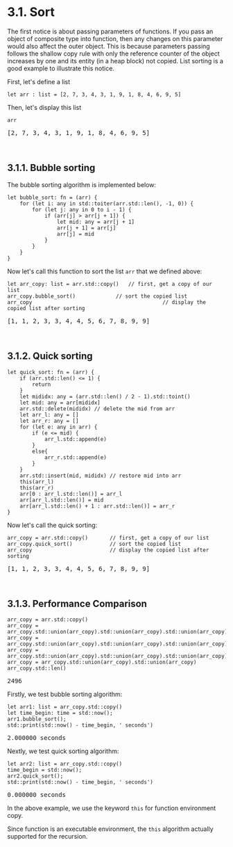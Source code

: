 # 3.1. Sort

The first notice is about passing parameters of functions. If you pass an object of composite type into function, then any changes on this parameter would also affect the outer object. This is because parameters passing follows the shallow copy rule with only the reference counter of the object increases by one and its entity (in a heap block) not copied. List sorting is a good example to illustrate this notice.

First, let's define a list

```tapas
let arr : list = [2, 7, 3, 4, 3, 1, 9, 1, 8, 4, 6, 9, 5]
```

Then, let's display this list

```tapas
arr
```
<pre class='Tapas-Return'>
[2, 7, 3, 4, 3, 1, 9, 1, 8, 4, 6, 9, 5]
</pre>
<br>

## 3.1.1. Bubble sorting

The bubble sorting algorithm is implemented below:

```tapas
let bubble_sort: fn = (arr) {
	for (let i: any in std::toiter(arr.std::len(), -1, 0)) {
		for (let j: any in 0 to i - 1) {
			if (arr[j] > arr[j + 1]) {
				let mid: any = arr[j + 1]
				arr[j + 1] = arr[j]
				arr[j] = mid
			}
		}
	}
}
```

Now let's call this function to sort the list ``arr`` that we defined above:

```tapas
let arr_copy: list = arr.std::copy()   // first, get a copy of our list
arr_copy.bubble_sort()             // sort the copied list
arr_copy                                          // display the copied list after sorting
```
<pre class='Tapas-Return'>
[1, 1, 2, 3, 3, 4, 4, 5, 6, 7, 8, 9, 9]
</pre>
<br>

## 3.1.2. Quick sorting

```tapas
let quick_sort: fn = (arr) {
	if (arr.std::len() <= 1) {
		return
	}
	let mididx: any = (arr.std::len() / 2 - 1).std::toint()
	let mid: any = arr[mididx]
	arr.std::delete(mididx) // delete the mid from arr
	let arr_l: any = []
	let arr_r: any = []
	for (let e: any in arr) {
		if (e <= mid) {
			arr_l.std::append(e)
		}
		else{
			arr_r.std::append(e)
		}
	}
	arr.std::insert(mid, mididx) // restore mid into arr
	this(arr_l)
	this(arr_r)
	arr[0 : arr_l.std::len()] = arr_l
	arr[arr_l.std::len()] = mid
	arr[arr_l.std::len() + 1 : arr.std::len()] = arr_r
}
```

Now let's call the quick sorting:

```tapas
arr_copy = arr.std::copy()       // first, get a copy of our list
arr_copy.quick_sort()            // sort the copied list
arr_copy                         // display the copied list after sorting
```
<pre class='Tapas-Return'>
[1, 1, 2, 3, 3, 4, 4, 5, 6, 7, 8, 9, 9]
</pre>
<br>

## 3.1.3. Performance Comparison

```tapas
arr_copy = arr.std::copy()
arr_copy = arr_copy.std::union(arr_copy).std::union(arr_copy).std::union(arr_copy)
arr_copy = arr_copy.std::union(arr_copy).std::union(arr_copy).std::union(arr_copy)
arr_copy = arr_copy.std::union(arr_copy).std::union(arr_copy).std::union(arr_copy)
arr_copy = arr_copy.std::union(arr_copy).std::union(arr_copy)
arr_copy.std::len()
```
<pre class='Tapas-Return'>
2496
</pre>

Firstly, we test bubble sorting algorithm:
```tapas
let arr1: list = arr_copy.std::copy()
let time_begin: time = std::now();
arr1.bubble_sort();
std::print(std::now() - time_begin, ' seconds')
```
<pre class='Tapas-Return'>
2.000000 seconds
</pre>

Nextly, we test quick sorting algorithm:
```tapas
let arr2: list = arr_copy.std::copy()
time_begin = std::now();
arr2.quick_sort();
std::print(std::now() - time_begin, ' seconds')
```
<pre class='Tapas-Return'>
0.000000 seconds
</pre>
In the above example, we use the keyword ``this`` for function environment copy.

Since function is an executable environment, the ``this`` algorithm actually supported for the recursion.
